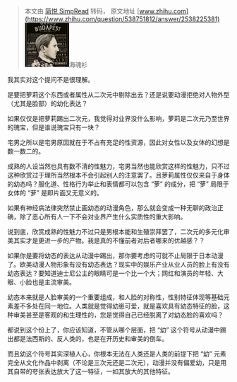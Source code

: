 > 本文由 [简悦 SimpRead](http://ksria.com/simpread/) 转码， 原文地址 [www.zhihu.com](https://www.zhihu.com/question/538751812/answer/2538225381) ![b9c77bf320e2c6e1a72e9324ec8c8179_MD5](../assets/b9c77bf320e2c6e1a72e9324ec8c8179_MD5.png)海魂衫​

我其实对这个提问不是很理解。

是要把萝莉这个东西或者属性从二次元中剔除出去？还是说要动漫拒绝对人物外型（尤其是脸部）的幼化表达？

如果仅仅是把萝莉踢出二次元，我觉得对业界没什么影响，萝莉是二次元乃至世界的瑰宝，但是谁说瑰宝只有一块？

宅男之所以是宅男原因就在于不占有充足的性资源，因此对女性以及女体的幻想是数一数二的。

成熟的人设当然也具有数不清的性魅力，宅男当然也能欣赏这样的性魅力，只不过这种欣赏过于理所当然根本不会引起别人的注意罢了。且萝莉属性仅仅来自于身体的幼态吗？服化道、性格行为举止和表情都可以包含 “萝” 的成分，把 “萝” 局限于女体的 “萝” 是即片面又无意义的。

如果有神经病法律突然禁止画幼态的动漫角色，那么就会变成一种无聊的政治正确，除了恶心所有人一下不会对业界产生什么实质性的重大影响。

说到底，欣赏成熟的性魅力不过只是男根本能和生殖崇拜罢了，二次元的多元化审美其实才是更进一步的产物。我是真的不懂前者对后者哪来的优越感？？

如果你是要将幼态的表达从动漫中踢出，那你要考虑的可就不止局限于日本动漫了。欧美动漫人物形象有没有幼态表达？现实中的娱乐产业从业人员的脸上有没有幼态表达？要知道迪士尼公主的眼睛可是一个比一个大；网红和演员的年轻、大眼、小脸也是主流审美。

幼态本来就是人脸审美的一个重要组成，和人脸的对称性，性别特征体现等基础元素差不多处在同一地位。人类就是觉得幼崽可爱，就是喜欢具有幼态特征的脸，这种审美甚至是客观的和生理性的，您是觉得自己已经脱离了对幼态脸的喜欢吗？

都说到这个份上了，你应该知道，不管从哪个层面，把 “幼” 这个符号从动漫中踢出都是法西斯的、反人类的，也是在开历史和审美的倒车。

而且幼这个符号其实深植人心，你根本无法在人类还是人类的前提下把 “幼” 元素完全从文化作品中剥离（不论是三次元还是二次元），动漫并没有偏爱幼，只是用其自带的夸张表达放大了这一特征，一如其放大的其他特征。